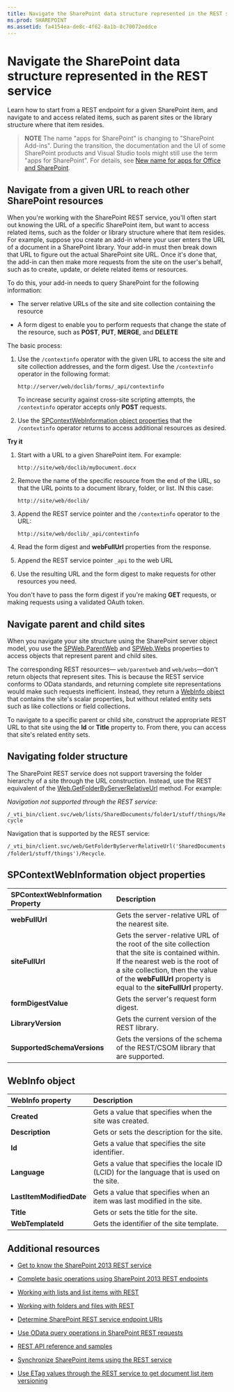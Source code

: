 ```yaml
---
title: Navigate the SharePoint data structure represented in the REST service
ms.prod: SHAREPOINT
ms.assetid: fa4154ea-de8c-4f62-8a1b-8c70072eddce
---
```



# Navigate the SharePoint data structure represented in the REST service
Learn how to start from a REST endpoint for a given SharePoint item, and navigate to and access related items, such as parent sites or the library structure where that item resides. 
> **NOTE**
> The name "apps for SharePoint" is changing to "SharePoint Add-ins". During the transition, the documentation and the UI of some SharePoint products and Visual Studio tools might still use the term "apps for SharePoint". For details, see  [New name for apps for Office and SharePoint](new-name-for-apps-for-sharepoint.md#bk_newname). 





## Navigate from a given URL to reach other SharePoint resources

When you're working with the SharePoint REST service, you'll often start out knowing the URL of a specific SharePoint item, but want to access related items, such as the folder or library structure where that item resides. For example, suppose you create an add-in where your user enters the URL of a document in a SharePoint library. Your add-in must then break down that URL to figure out the actual SharePoint site URL. Once it's done that, the add-in can then make more requests from the site on the user's behalf, such as to create, update, or delete related items or resources. 



To do this, your add-in needs to query SharePoint for the following information:




- The server relative URLs of the site and site collection containing the resource


- A form digest to enable you to perform requests that change the state of the resource, such as **POST**, **PUT**, **MERGE**, and **DELETE**


The basic process:




1. Use the  `/contextinfo` operator with the given URL to access the site and site collection addresses, and the form digest. Use the `/contextinfo` operator in the following format:

     `http://server/web/doclib/forms/_api/contextinfo`

    To increase security against cross-site scripting attempts, the  `/contextinfo` operator accepts only **POST** requests.


2. Use the  [SPContextWebInformation object properties](#bk_props) that the `/contextinfo` operator returns to access additional resources as desired.


 **Try it**




1. Start with a URL to a given SharePoint item. For example:

     `http://site/web/doclib/myDocument.docx`


2. Remove the name of the specific resource from the end of the URL, so that the URL points to a document library, folder, or list. IN this case:

     `http://site/web/doclib/`


3. Append the REST service pointer and the  `/contextinfo` operator to the URL:

     `http://site/web/doclib/_api/contextinfo`


4. Read the form digest and **webFullUrl** properties from the response.


5. Append the REST service pointer  `_api` to the web URL


6. Use the resulting URL and the form digest to make requests for other resources you need.


You don't have to pass the form digest if you're making **GET** requests, or making requests using a validated OAuth token.




## Navigate parent and child sites
<a name="bk_sites"> </a>

When you navigate your site structure using the SharePoint server object model, you use the  [SPWeb.ParentWeb](https://msdn.microsoft.com/library/Microsoft.SharePoint.SPWeb.ParentWeb.aspx) and [SPWeb.Webs](https://msdn.microsoft.com/library/Microsoft.SharePoint.SPWeb.Webs.aspx) properties to access objects that represent parent and child sites.



The corresponding REST resources— `web/parentweb` and `web/webs`—don't return objects that represent sites. This is because the REST service conforms to OData standards, and returning complete site representations would make such requests inefficient. Instead, they return a  [WebInfo object ](#bk_webinfo) that contains the site's scalar properties, but without related entity sets such as like collections or field collections.



To navigate to a specific parent or child site, construct the appropriate REST URL to that site using the **Id** or **Title** property to. From there, you can access that site's related entity sets.




## Navigating folder structure
<a name="bk_folders"> </a>

The SharePoint REST service does not support traversing the folder hierarchy of a site through the URL construction. Instead, use the REST equivalent of the  [Web.GetFolderByServerRelativeUrl](https://msdn.microsoft.com/library/Microsoft.SharePoint.Client.Web.GetFolderByServerRelativeUrl.aspx) method. For example:



 *Navigation not supported through the REST service:* 



 `/_vti_bin/client.svc/web/lists/SharedDocuments/folder1/stuff/things/Recycle`



Navigation that is supported by the REST service: 



 `/_vti_bin/client.svc/web/GetFolderByServerRelativeUrl('SharedDocuments/folder1/stuff/things')/Recycle`.




## SPContextWebInformation object properties
<a name="bk_props"> </a>



|**SPContextWebInformation Property**|**Description**|
|:-----|:-----|
|**webFullUrl** <br/> |Gets the server-relative URL of the nearest site.  <br/> |
|**siteFullUrl** <br/> |Gets the server-relative URL of the root of the site collection that the site is contained within.  <br/> If the nearest web is the root of a site collection, then the value of the **webFullUrl** property is equal to the **siteFullUrl** property. <br/> |
|**formDigestValue** <br/> |Gets the server's request form digest.  <br/> |
|**LibraryVersion** <br/> |Gets the current version of the REST library.  <br/> |
|**SupportedSchemaVersions** <br/> |Gets the versions of the schema of the REST/CSOM library that are supported.  <br/> |
 

## WebInfo object
<a name="bk_webinfo"> </a>



|**WebInfo property**|**Description**|
|:-----|:-----|
|**Created** <br/> |Gets a value that specifies when the site was created.  <br/> |
|**Description** <br/> |Gets or sets the description for the site.  <br/> |
|**Id** <br/> |Gets a value that specifies the site identifier.  <br/> |
|**Language** <br/> |Gets a value that specifies the locale ID (LCID) for the language that is used on the site.  <br/> |
|**LastItemModifiedDate** <br/> |Gets a value that specifies when an item was last modified in the site.  <br/> |
|**Title** <br/> |Gets or sets the title for the site.  <br/> |
|**WebTemplateId** <br/> |Gets the identifier of the site template.  <br/> |
 

## Additional resources
<a name="bk_addresources"> </a>


-  [Get to know the SharePoint 2013 REST service](get-to-know-the-sharepoint-2013-rest-service.md)


-  [Complete basic operations using SharePoint 2013 REST endpoints](complete-basic-operations-using-sharepoint-2013-rest-endpoints.md)


-  [Working with lists and list items with REST](working-with-lists-and-list-items-with-rest.md)


-  [Working with folders and files with REST](working-with-folders-and-files-with-rest.md)


-  [Determine SharePoint REST service endpoint URIs](determine-sharepoint-rest-service-endpoint-uris.md)


-  [Use OData query operations in SharePoint REST requests](use-odata-query-operations-in-sharepoint-rest-requests.md)


-  [REST API reference and samples](http://msdn.microsoft.com/library/02128c70-9d27-4388-9374-a11bce68fdb8%28Office.15%29.aspx)


-  [Synchronize SharePoint items using the REST service](synchronize-sharepoint-items-using-the-rest-service.md)


-  [Use ETag values through the REST service to get document list item versioning](http://msdn.microsoft.com/library/5f7e0579-46b7-44ab-b3b4-cdbc622dcd98%28Office.15%29.aspx)







